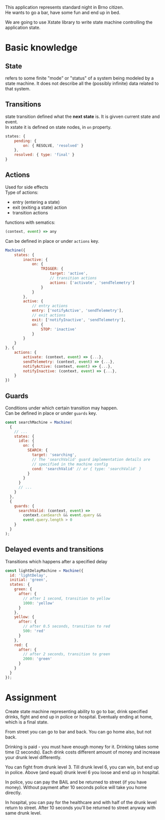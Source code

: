 This application represents standard night in Brno citizen.  
He wants to go a bar, have some fun and end up in bed.

We are going to use Xstate library to write state machine controlling the application state.

# Basic knowledge
## State
refers to some finite "mode" or "status" of a system being modeled by a state machine. It does not describe all the (possibly infinite) data related to that system.

## Transitions
state transition defined what the **next state** is. It is givven current state and event.  
In xstate it is defined on state nodes, in `on` property.
```javascript
states: {
    pending: {
        on: { RESOLVE, 'resolved' }
    },
    resolved: { type: 'final' }
}
```

## Actions
Used for side effects  
Type of actions:
- entry (entering a state)
- exit (exiting a state) action
- transition actions

functions with sematics:  
```javascript
(context, event) => any
```
Can be defined in place or under `actions` key.
```javascript
Machine({
    states: {
        inactive: {
            on: {
                TRIGGER: {
                    target: 'active',
                    // transition actions
                    actions: ['activate', 'sendTelemetry']
                }
            }
        },
        active: {
            // entry actions
            entry: ['notifyActive', 'sendTelemetry'],
            // exit actions
            exit: ['notifyInactive', 'sendTelemetry'],
            on: {
                STOP: 'inactive'
            }
        }
    }
}, {
    actions: {
        activate: (context, event) => {...},
        sendTelemetry: (context, event) => {...},
        notifyActive: (context, event) => {...},
        notifyInactive: (context, event) => {...},
    }
})
```

## Guards
Conditions under which certain transition may happen.  
Can be defined in place or under `guards` key.
```javascript
const searchMachine = Machine(
  {
    // ...
    states: {
      idle: {
        on: {
          SEARCH: {
            target: 'searching',
            // The 'searchValid' guard implementation details are
            // specified in the machine config
            cond: 'searchValid' // or { type: 'searchValid' }
          }
        }
      }
      // ...
    }
  },
  {
    guards: {
      searchValid: (context, event) =>
        context.canSearch && event.query && 
        event.query.length > 0
    }
  }
);
```

## Delayed events and transitions
Transitions which happens after a specified delay
```javascript
const lightDelayMachine = Machine({
  id: 'lightDelay',
  initial: 'green',
  states: {
    green: {
      after: {
        // after 1 second, transition to yellow
        1000: 'yellow'
      }
    },
    yellow: {
      after: {
        // after 0.5 seconds, transition to red
        500: 'red'
      }
    },
    red: {
      after: {
        // after 2 seconds, transition to green
        2000: 'green'
      }
    }
  }
});
```

# Assignment
Create state machine representing ability to go to bar, drink specified drinks, fight and end up in police or hospital. Eventualy ending at home, which is a final state.

From street you can go to bar and back. You can go home also, but not back.

Drinking is paid - you must have enough money for it. Drinking takes some time (2 seconds). Each drink costs different amount of money and increase your drunk level differently.

You can fight from drunk level 3. Till drunk level 6, you can win, but end up in police. Above (and equal) drunk level 6 you loose and end up in hospital.

In police, you can pay the BAIL and be returned to street (if you have money). Without payment after 10 seconds police will take you home directly.

In hospital, you can pay for the healthcare and with half of the drunk level return to street. After 10 seconds you'll be returned to street anyway with same drunk level.